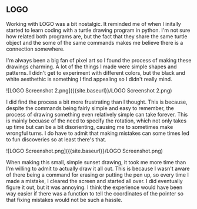 ## LOGO

Working with LOGO was a bit nostalgic. It reminded me of when I initally started to learn coding with a turtle drawing program in python. I'm not sure how related both programs are, but the fact that they share the same turtle object and the some of the same commands makes me believe there is a connection somewhere.

I'm always been a big fan of pixel art so I found the process of making these drawings charming. A lot of the things I made were simple shapes and patterns. I didn't get to experiment with different colors, but the black and white aesthethic is something I find appealing so I didn't really mind.

![LOGO Screenshot 2.png]({{site.baseurl}}/LOGO Screenshot 2.png)


I did find the process a bit more frustrating than I thought. This is because, despite the commands being fairly simple and easy to remember, the process of drawing something even relatively simple can take forever. This is mainly becuase of the need to specify the rotation, which not only takes up time but can be a bit disorienting, causing me to sometimes make wrongful turns. I do have to admit that making mistakes can some times led to fun discoveries so at least there's that.

![LOGO Screenshot.png]({{site.baseurl}}/LOGO Screenshot.png)


When making this small, simple sunset drawing, it took me more time than I'm willing to admit to actually
draw it all out. This is because I wasn't aware of there being a command for erasing or putting the pen up, so every time I made a mistake, I cleared the screen and started all over. I did eventually figure it out, but it was annoying. I think the experience would have been way easier if there was a function to tell the coordinates of the pointer so that fixing mistakes would not be such a hassle.
